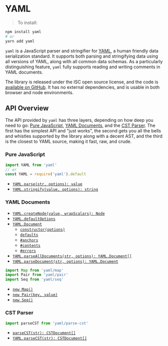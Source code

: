 # YAML

> To install:

```sh
npm install yaml
# or
yarn add yaml
```

`yaml` is a JavaScript parser and stringifier for [YAML](http://yaml.org/), a human friendly data serialization standard. It supports both parsing and stringifying data using all versions of YAML, along with all common data schemas. As a particularly distinguishing feature, `yaml` fully supports reading and writing comments in YAML documents.

The library is released under the ISC open source license, and the code is [available on GitHub](https://github.com/eemeli/yaml/). It has no external dependencies, and is usable in both browser and node environments.

## API Overview

The API provided by `yaml` has three layers, depending on how deep you need to go: [Pure JavaScript](#pure-javascript), [YAML Documents](#yaml-documents), and the [CST Parser](#cst-parser). The first has the simplest API and "just works", the second gets you all the bells and whistles supported by the library along with a decent AST, and the third is the closest to YAML source, making it fast, raw, and crude.

<h3>Pure JavaScript</h3>

```js
import YAML from 'yaml'
// or
const YAML = require('yaml').default
```

* [`YAML.parse(str, options): value`](#yaml-parse)
* [`YAML.stringify(value, options): string`](#yaml-stringify)

<h3>YAML Documents</h3>

* [`YAML.createNode(value, wrapScalars): Node`](#creating-nodes)
* [`YAML.defaultOptions`](#options)
* [`YAML.Document`](#yaml-documents)
  * [`constructor(options)`](#creating-documents)
  * [`defaults`](#options)
  * [`#anchors`](#working-with-anchors)
  * [`#contents`](#content-nodes)
  * [`#errors`](#errors)
* [`YAML.parseAllDocuments(str, options): YAML.Document[]`](#parsing-documents)
* [`YAML.parseDocument(str, options): YAML.Document`](#parsing-documents)

```js
import Map from 'yaml/map'
import Pair from 'yaml/pair'
import Seq from 'yaml/seq'
```

* [`new Map()`](#creating-nodes)
* [`new Pair(key, value)`](#creating-nodes)
* [`new Seq()`](#creating-nodes)

<h3>CST Parser</h3>

```js
import parseCST from 'yaml/parse-cst'
```

* [`parseCST(str): CSTDocument[]`](#parsecst)
* [`YAML.parseCST(str): CSTDocument[]`](#parsecst)
